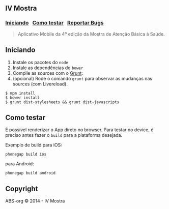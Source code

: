 IV Mostra
------------
### [Iniciando](#iniciando)  &nbsp; [Como testar](#como-testar)  &nbsp; [Reportar Bugs](https://github.com/ABS-org/ivmostra-app/search?q=&type=Issues)

> Aplicativo Mobile da 4º edição da Mostra de Atenção Básica à Saúde.

## Iniciando

1. Instale os pacotes do ```node```
2. Instale as dependências do ```bower```
3. Compile as sources com o [Grunt](http://gruntjs.com/):
4. (opcional) Rode o comando ```grunt``` para observar as mudanças nas sources (com Livereload).

```
$ npm install
$ bower install
$ grunt dist-stylesheets && grunt dist-javascripts
```


## Como testar

É possível renderizar o App direto no browser. Para testar no device, é preciso antes fazer o ```build``` para a plataforma desejada.

Exemplo de build para iOS:

```phonegap build ios```

para Android:

```phonegap build android```



## Copyright

ABS-org © 2014 - IV Mostra